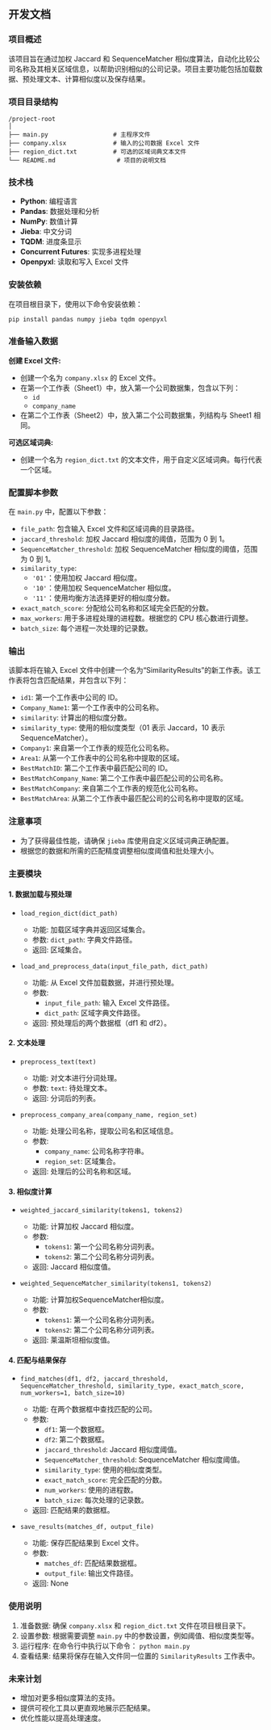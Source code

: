 ## 开发文档

### 项目概述

该项目旨在通过加权 Jaccard 和 SequenceMatcher 相似度算法，自动化比较公司名称及其相关区域信息，以帮助识别相似的公司记录。项目主要功能包括加载数据、预处理文本、计算相似度以及保存结果。

### 项目目录结构

```
/project-root
│
├── main.py                  # 主程序文件
├── company.xlsx             # 输入的公司数据 Excel 文件
├── region_dict.txt          # 可选的区域词典文本文件
└── README.md                 # 项目的说明文档
```

### 技术栈

- **Python**: 编程语言
- **Pandas**: 数据处理和分析
- **NumPy**: 数值计算
- **Jieba**: 中文分词
- **TQDM**: 进度条显示
- **Concurrent Futures**: 实现多进程处理
- **Openpyxl**: 读取和写入 Excel 文件

### 安装依赖

在项目根目录下，使用以下命令安装依赖：

```bash
pip install pandas numpy jieba tqdm openpyxl
```

### 准备输入数据

**创建 Excel 文件:**

- 创建一个名为 `company.xlsx` 的 Excel 文件。
- 在第一个工作表（Sheet1）中，放入第一个公司数据集，包含以下列：
    - `id`
    - `company_name`
- 在第二个工作表（Sheet2）中，放入第二个公司数据集，列结构与 Sheet1 相同。

**可选区域词典:**

- 创建一个名为 `region_dict.txt` 的文本文件，用于自定义区域词典。每行代表一个区域。

### 配置脚本参数

在 `main.py` 中，配置以下参数：

- `file_path`: 包含输入 Excel 文件和区域词典的目录路径。
- `jaccard_threshold`: 加权 Jaccard 相似度的阈值，范围为 0 到 1。
- `SequenceMatcher_threshold`: 加权 SequenceMatcher 相似度的阈值，范围为 0 到 1。
- `similarity_type`:
    - `'01'`：使用加权 Jaccard 相似度。
    - `'10'`：使用加权 SequenceMatcher 相似度。
    - `'11'`：使用均衡方法选择更好的相似度分数。
- `exact_match_score`: 分配给公司名称和区域完全匹配的分数。
- `max_workers`: 用于多进程处理的进程数。根据您的 CPU 核心数进行调整。
- `batch_size`: 每个进程一次处理的记录数。

### 输出

该脚本将在输入 Excel 文件中创建一个名为“SimilarityResults”的新工作表。该工作表将包含匹配结果，并包含以下列：

- `id1`: 第一个工作表中公司的 ID。
- `Company_Name1`: 第一个工作表中的公司名称。
- `similarity`: 计算出的相似度分数。
- `similarity_type`: 使用的相似度类型（01 表示 Jaccard，10 表示 SequenceMatcher）。
- `Company1`: 来自第一个工作表的规范化公司名称。
- `Area1`: 从第一个工作表中的公司名称中提取的区域。
- `BestMatchID`: 第二个工作表中最匹配公司的 ID。
- `BestMatchCompany_Name`: 第二个工作表中最匹配公司的公司名称。
- `BestMatchCompany`: 来自第二个工作表的规范化公司名称。
- `BestMatchArea`: 从第二个工作表中最匹配公司的公司名称中提取的区域。

### 注意事项

- 为了获得最佳性能，请确保 `jieba` 库使用自定义区域词典正确配置。
- 根据您的数据和所需的匹配精度调整相似度阈值和批处理大小。

### 主要模块

#### 1. 数据加载与预处理

- `load_region_dict(dict_path)`
    - 功能: 加载区域字典并返回区域集合。
    - 参数: `dict_path`: 字典文件路径。
    - 返回: 区域集合。

- `load_and_preprocess_data(input_file_path, dict_path)`
    - 功能: 从 Excel 文件加载数据，并进行预处理。
    - 参数:
        - `input_file_path`: 输入 Excel 文件路径。
        - `dict_path`: 区域字典文件路径。
    - 返回: 预处理后的两个数据框（df1 和 df2）。

#### 2. 文本处理

- `preprocess_text(text)`
    - 功能: 对文本进行分词处理。
    - 参数: `text`: 待处理文本。
    - 返回: 分词后的列表。

- `preprocess_company_area(company_name, region_set)`
    - 功能: 处理公司名称，提取公司名和区域信息。
    - 参数:
        - `company_name`: 公司名称字符串。
        - `region_set`: 区域集合。
    - 返回: 处理后的公司名称和区域。

#### 3. 相似度计算

- `weighted_jaccard_similarity(tokens1, tokens2)`
    - 功能: 计算加权 Jaccard 相似度。
    - 参数:
        - `tokens1`: 第一个公司名称分词列表。
        - `tokens2`: 第二个公司名称分词列表。
    - 返回: Jaccard 相似度值。

- `weighted_SequenceMatcher_similarity(tokens1, tokens2)`
    - 功能: 计算加权SequenceMatcher相似度。
    - 参数:
        - `tokens1`: 第一个公司名称分词列表。
        - `tokens2`: 第二个公司名称分词列表。
    - 返回: 莱温斯坦相似度值。

#### 4. 匹配与结果保存

- `find_matches(df1, df2, jaccard_threshold, SequenceMatcher_threshold, similarity_type, exact_match_score, num_workers=1, batch_size=10)`
    - 功能: 在两个数据框中查找匹配的公司。
    - 参数:
        - `df1`: 第一个数据框。
        - `df2`: 第二个数据框。
        - `jaccard_threshold`: Jaccard 相似度阈值。
        - `SequenceMatcher_threshold`: SequenceMatcher 相似度阈值。
        - `similarity_type`: 使用的相似度类型。
        - `exact_match_score`: 完全匹配的分数。
        - `num_workers`: 使用的进程数。
        - `batch_size`: 每次处理的记录数。
    - 返回: 匹配结果的数据框。

- `save_results(matches_df, output_file)`
    - 功能: 保存匹配结果到 Excel 文件。
    - 参数:
        - `matches_df`: 匹配结果数据框。
        - `output_file`: 输出文件路径。
    - 返回: None

### 使用说明

1. 准备数据: 确保 `company.xlsx` 和 `region_dict.txt` 文件在项目根目录下。
2. 设置参数: 根据需要调整 `main.py` 中的参数设置，例如阈值、相似度类型等。
3. 运行程序: 在命令行中执行以下命令： `python main.py`
4. 查看结果: 结果将保存在输入文件同一位置的 `SimilarityResults` 工作表中。

### 未来计划

- 增加对更多相似度算法的支持。
- 提供可视化工具以更直观地展示匹配结果。
- 优化性能以提高处理速度。


